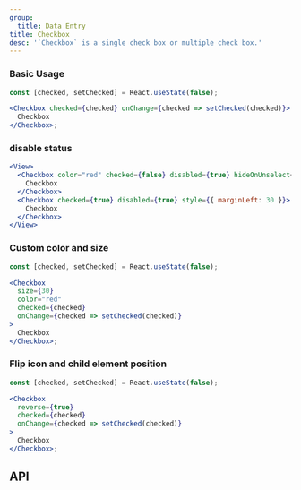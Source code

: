 ```yaml
---
group:
  title: Data Entry
title: Checkbox
desc: '`Checkbox` is a single check box or multiple check box.'
---
```


### Basic Usage

```jsx
const [checked, setChecked] = React.useState(false);

<Checkbox checked={checked} onChange={checked => setChecked(checked)}>
  Checkbox
</Checkbox>;
```

### disable status

```jsx
<View>
  <Checkbox color="red" checked={false} disabled={true} hideOnUnselect={true}>
    Checkbox
  </Checkbox>
  <Checkbox checked={true} disabled={true} style={{ marginLeft: 30 }}>
    Checkbox
  </Checkbox>
</View>
```

### Custom color and size

```jsx
const [checked, setChecked] = React.useState(false);

<Checkbox
  size={30}
  color="red"
  checked={checked}
  onChange={checked => setChecked(checked)}
>
  Checkbox
</Checkbox>;
```

### Flip icon and child element position

```jsx
const [checked, setChecked] = React.useState(false);

<Checkbox
  reverse={true}
  checked={checked}
  onChange={checked => setChecked(checked)}
>
  Checkbox
</Checkbox>;
```

## API

<Props name="CheckboxProps"></Props>
